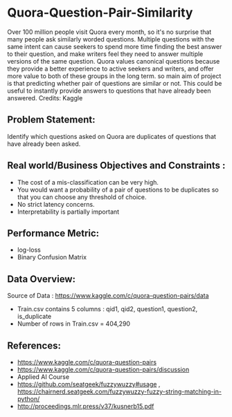 # Quora-Question-Pair-Similarity
Over 100 million people visit Quora every month, so it's no surprise that many people ask similarly worded questions. Multiple questions with the same intent can cause seekers to spend more time finding the best answer to their question, and make writers feel they need to answer multiple versions of the same question. Quora values canonical questions because they provide a better experience to active seekers and writers, and offer more value to both of these groups in the long term. so main aim of project is that predicting whether pair of questions are similar or not. This could be useful to instantly provide answers to questions that have already been answered. Credits: Kaggle

## Problem Statement:

Identify which questions asked on Quora are duplicates of questions that have already been asked.

## Real world/Business Objectives and Constraints :
* The cost of a mis-classification can be very high.
* You would want a probability of a pair of questions to be duplicates so that you can choose any threshold of choice.
* No strict latency concerns.
* Interpretability is partially important
## Performance Metric:
* log-loss
* Binary Confusion Matrix

## Data Overview:
Source of Data : https://www.kaggle.com/c/quora-question-pairs/data

* Train.csv contains 5 columns : qid1, qid2, question1, question2, is_duplicate
* Number of rows in Train.csv = 404,290

## References:
* https://www.kaggle.com/c/quora-question-pairs
* https://www.kaggle.com/c/quora-question-pairs/discussion
* Applied AI Course
* https://github.com/seatgeek/fuzzywuzzy#usage , https://chairnerd.seatgeek.com/fuzzywuzzy-fuzzy-string-matching-in-python/
* http://proceedings.mlr.press/v37/kusnerb15.pdf
